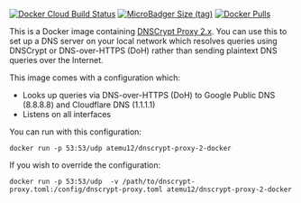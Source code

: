 [![Docker Cloud Build Status](https://img.shields.io/docker/cloud/build/atemu12/dnscrypt-proxy-2-docker.svg)](https://hub.docker.com/r/atemu12/dnscrypt-proxy-2-docker)
[![MicroBadger Size (tag)](https://img.shields.io/microbadger/image-size/atemu12/dnscrypt-proxy-2-docker/latest.svg)](https://hub.docker.com/r/atemu12/dnscrypt-proxy-2-docker)
[![Docker Pulls](https://img.shields.io/docker/pulls/atemu12/dnscrypt-proxy-2-docker.svg)](https://hub.docker.com/r/atemu12/dnscrypt-proxy-2-docker)

This is a Docker image containing [DNSCrypt Proxy 2.x](https://github.com/jedisct1/dnscrypt-proxy). You can use this to set up a DNS server on your local network which resolves queries using DNSCrypt or DNS-over-HTTPS (DoH) rather than sending plaintext DNS queries over the Internet.

This image comes with a configuration which:

* Looks up queries via DNS-over-HTTPS (DoH) to Google Public DNS (8.8.8.8) and Cloudflare DNS (1.1.1.1)
* Listens on all interfaces

You can run with this configuration:

`docker run -p 53:53/udp atemu12/dnscrypt-proxy-2-docker`

If you wish to override the configuration:

`docker run -p 53:53/udp  -v /path/to/dnscrypt-proxy.toml:/config/dnscrypt-proxy.toml atemu12/dnscrypt-proxy-2-docker`

